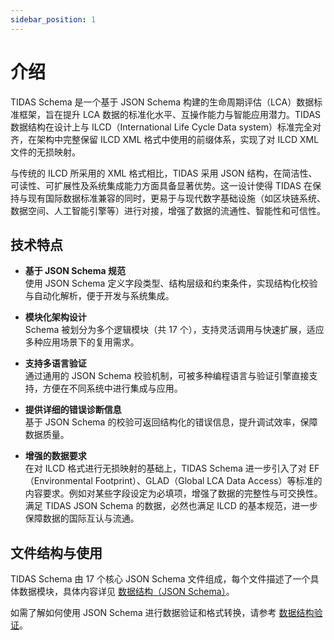 ```yaml
---
sidebar_position: 1
---
```


# 介绍

TIDAS Schema 是一个基于 JSON Schema 构建的生命周期评估（LCA）数据标准框架，旨在提升 LCA 数据的标准化水平、互操作能力与智能应用潜力。TIDAS 数据结构在设计上与 ILCD（International Life Cycle Data system）标准完全对齐，在架构中完整保留 ILCD XML 格式中使用的前缀体系，实现了对 ILCD XML 文件的无损映射。

与传统的 ILCD 所采用的 XML 格式相比，TIDAS 采用 JSON 结构，在简洁性、可读性、可扩展性及系统集成能力方面具备显著优势。这一设计使得 TIDAS 在保持与现有国际数据标准兼容的同时，更易于与现代数字基础设施（如区块链系统、数据空间、人工智能引擎等）进行对接，增强了数据的流通性、智能性和可信性。

## 技术特点

- **基于 JSON Schema 规范**  
  使用 JSON Schema 定义字段类型、结构层级和约束条件，实现结构化校验与自动化解析，便于开发与系统集成。

- **模块化架构设计**  
  Schema 被划分为多个逻辑模块（共 17 个），支持灵活调用与快速扩展，适应多种应用场景下的复用需求。

- **支持多语言验证**  
  通过通用的 JSON Schema 校验机制，可被多种编程语言与验证引擎直接支持，方便在不同系统中进行集成与应用。

- **提供详细的错误诊断信息**  
  基于 JSON Schema 的校验可返回结构化的错误信息，提升调试效率，保障数据质量。

- **增强的数据要求**  
  在对 ILCD 格式进行无损映射的基础上，TIDAS Schema 进一步引入了对 EF（Environmental Footprint）、GLAD（Global LCA Data Access）等标准的内容要求。例如对某些字段设定为必填项，增强了数据的完整性与可交换性。满足 TIDAS JSON Schema 的数据，必然也满足 ILCD 的基本规范，进一步保障数据的国际互认与流通。

## 文件结构与使用

TIDAS Schema 由 17 个核心 JSON Schema 文件组成，每个文件描述了一个具体数据模块，具体内容详见 [数据结构（JSON Schema）](/docs/category/tidas-json-schema)。

如需了解如何使用 JSON Schema 进行数据验证和格式转换，请参考 [数据结构验证](./tidas-shcema-validation.md)。
